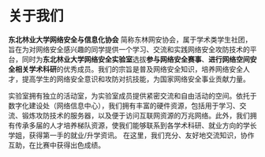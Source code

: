 # 关于我们
**东北林业大学网络安全与信息化协会**
简称东林网安协会，属于学术类学生社团，旨在为对网络安全感兴趣的同学提供一个学习、交流和实践网络安全攻防技术的平台，同时为**东北林业大学网络安全实验室**选拔**参与网络安全赛事**、**进行网络空间安全相关学术科研**的优秀成员。我们的宗旨是普及网络安全知识，培养网络安全人才，提高学生的网络安全意识和攻防对抗技能，为国家网络安全事业贡献力量。 

实验室拥有独立的活动室，为实验室成员提供紧密交流和自由活动的空间。依托于数字化建设处（网络信息中心），我们拥有丰富的硬件资源，包括用于学习、交流、锻炼攻防技术的服务器，以及便于访问互联网资源的万兆网络。此外，我们拥有传承多届的人才培养梯队资源，使我们能够联系到各学术科研、就业方向的学长学姐，获得第一手的就业/升学资讯。 在这里，我们充分、友好地交流知识，协作互助，在比赛中获得出色成绩。